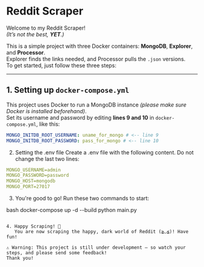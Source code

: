 # Reddit Scraper

Welcome to my Reddit Scraper!  
_(It’s not the best, **YET**.)_

This is a simple project with three Docker containers: **MongoDB**, **Explorer**, and **Processor**.  
Explorer finds the links needed, and Processor pulls the `.json` versions.  
To get started, just follow these three steps:

---

## 1. Setting up `docker-compose.yml`

This project uses Docker to run a MongoDB instance _(please make sure Docker is installed beforehand)_.  
Set its username and password by editing **lines 9 and 10** in `docker-compose.yml`, like this:

```yaml
MONGO_INITDB_ROOT_USERNAME: uname_for_mongo # <-- line 9
MONGO_INITDB_ROOT_PASSWORD: pass_for_mongo # <-- line 10
```

2. Setting the .env file
   Create a .env file with the following content.
   Do not change the last two lines:

```yaml
MONGO_USERNAME=admin
MONGO_PASSWORD=password
MONGO_HOST=mongodb
MONGO_PORT=27017
```

3. You're good to go!
   Run these two commands to start:

bash
docker-compose up -d --build
python main.py

```

4. Happy Scraping! 🎉
   You are now scraping the happy, dark world of Reddit (≧◡≦)! Have fun!

⚠️ Warning: This project is still under development — so watch your steps, and please send some feedback!
Thank you!
```
